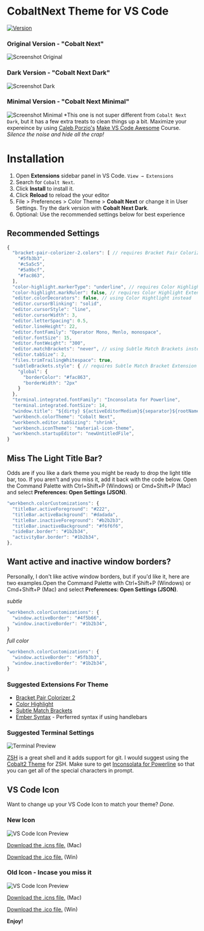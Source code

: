 # CobaltNext Theme for VS Code

[![Version](https://vsmarketplacebadge.apphb.com/version/dline.CobaltNext.svg)](https://marketplace.visualstudio.com/items?itemName=dline.CobaltNext)

### Original Version - "Cobalt Next"
![Screenshot Original](https://raw.githubusercontent.com/davidleininger/cobaltnext-vscode/master/images/screenshot.png)

### Dark Version - "Cobalt Next Dark"
![Screenshot Dark](https://raw.githubusercontent.com/davidleininger/cobaltnext-vscode/master/images/screenshot-dark.png)

### Minimal Version - "Cobalt Next Minimal"
![Screenshot Minimal](https://raw.githubusercontent.com/davidleininger/cobaltnext-vscode/master/images/screenshot-minimal.png)
*This one is not super different from `Cobalt Next Dark`, but it has a few extra treats to clean things up a bit. Maximize your expereince by using [Caleb Porzio's](https://twitter.com/calebporzio) [Make VS Code Awesome](https://makevscodeawesome.com/) Course. _Silence the noise and hide all the crap!_

# Installation

1. Open **Extensions** sidebar panel in VS Code. `View → Extensions`
2. Search for `Cobalt Next`.
3. Click **Install** to install it.
4. Click **Reload** to reload the your editor
5. File > Preferences > Color Theme > **Cobalt Next** or change it in User Settings. Try the dark version with **Cobalt Next Dark**.
6. Optional: Use the recommended settings below for best experience

## Recommended Settings

```js
{
  "bracket-pair-colorizer-2.colors": [ // requires Bracket Pair Colorizer 2
    "#5fb3b3",
    "#c5a5c5",
    "#5a9bcf",
    "#fac863",
  ],
  "color-highlight.markerType": "underline", // requires Color Highlight Extension
  "color-highlight.markRuler": false, // requires Color Highlight Extension
  "editor.colorDecorators": false, // using Color Hightlight instead
  "editor.cursorBlinking": "solid",
  "editor.cursorStyle": "line",
  "editor.cursorWidth": 3,
  "editor.letterSpacing": 0.5,
  "editor.lineHeight": 22,
  "editor.fontFamily": "Operator Mono, Menlo, monospace",
  "editor.fontSize": 15,
  "editor.fontWeight": "300",
  "editor.matchBrackets": "never", // using Subtle Match Brackets instead
  "editor.tabSize": 2,
  "files.trimTrailingWhitespace": true,
  "subtleBrackets.style": { // requires Subtle Match Bracket Extension
    "global": {
      "borderColor": "#fac863",
      "borderWidth": "2px"
    }
  },
  "terminal.integrated.fontFamily": "Inconsolata for Powerline",
  "terminal.integrated.fontSize": 14,
  "window.title": "${dirty} ${activeEditorMedium}${separator}${rootName}",
  "workbench.colorTheme": "Cobalt Next",
  "workbench.editor.tabSizing": "shrink",
  "workbench.iconTheme": "material-icon-theme",
  "workbench.startupEditor": "newUntitledFile",
}
```

## Miss The Light Title Bar?
Odds are if you like a dark theme you might be ready to drop the light title bar, too. If you aren't and you miss it, add it back with the code below. Open the Command Palette with Ctrl+Shift+P (Windows) or Cmd+Shift+P (Mac) and select **Preferences: Open Settings (JSON)**.

```js
"workbench.colorCustomizations": {
  "titleBar.activeForeground": "#222",
  "titleBar.activeBackground": "#dadada",
  "titleBar.inactiveForeground": "#b2b2b3",
  "titleBar.inactiveBackground": "#f6f6f6",
  "sideBar.border": "#1b2b34",
  "activityBar.border": "#1b2b34",
},
```

## Want active and inactive window borders?
Personally, I don't like active window borders, but if you'd like it, here are two examples.Open the Command Palette with Ctrl+Shift+P (Windows) or Cmd+Shift+P (Mac) and select **Preferences: Open Settings (JSON)**.

_subtle_
```js
"workbench.colorCustomizations": {
  "window.activeBorder": "#4f5b66",
  "window.inactiveBorder": "#1b2b34",
}
```

_full color_
```js
"workbench.colorCustomizations": {
  "window.activeBorder": "#5fb3b3",
  "window.inactiveBorder": "#1b2b34",
}
```

### Suggested Extensions For Theme
* [Bracket Pair Colorizer 2](https://marketplace.visualstudio.com/items?itemName=CoenraadS.bracket-pair-colorizer-2)
* [Color Highlight](https://marketplace.visualstudio.com/items?itemName=naumovs.color-highlight)
* [Subtle Match Brackets](https://marketplace.visualstudio.com/items?itemName=rafamel.subtle-brackets)
* [Ember Syntax](https://marketplace.visualstudio.com/items?itemName=dhedgecock.ember-syntax) - Perferred syntax if using handlebars

### Suggested Terminal Settings

![Terminal Preview](https://github.com/davidleininger/cobaltnext-vscode/blob/master/images/terminal.png?raw=true)

[ZSH](http://ohmyz.sh/) is a great shell and it adds support for git. I would suggest using the [Cobalt2 Theme](https://github.com/wesbos/Cobalt2-iterm) for ZSH. Make sure to get [Inconsolata for Powerline](https://github.com/powerline/fonts/blob/master/Inconsolata/Inconsolata%20for%20Powerline.otf) so that you can get all of the special characters in prompt.

## VS Code Icon

Want to change up your VS Code Icon to match your theme? _Done._

### New Icon
![VS Code Icon Preview](https://github.com/davidleininger/cobaltnext-vscode/blob/master/images/vscode-CobaltNext-New.png?raw=true)

[Download the .icns file.](https://github.com/davidleininger/cobaltnext-vscode/blob/master/images/vscode-CobaltNext-New.icns) (Mac)

[Download the .ico file.](https://github.com/davidleininger/cobaltnext-vscode/blob/master/images/vscode-CobaltNext-New.ico) (Win)

### Old Icon - Incase you miss it
![VS Code Icon Preview](https://github.com/davidleininger/cobaltnext-vscode/blob/master/images/vscode-cobaltnext.png?raw=true)

[Download the .icns file.](https://github.com/davidleininger/cobaltnext-vscode/blob/master/images/vscode-cobaltnext.icns) (Mac)

[Download the .ico file.](https://github.com/davidleininger/cobaltnext-vscode/blob/master/images/vscode-cobaltnext.ico) (Win)

**Enjoy!**
